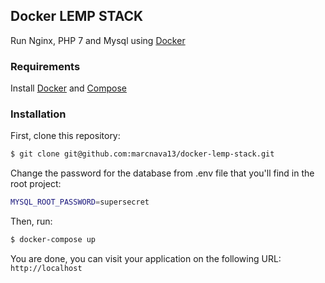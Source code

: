 ## Docker LEMP STACK

Run Nginx, PHP 7 and Mysql using [Docker]

### Requirements
Install [Docker] and [Compose]

### Installation

First, clone this repository:

```bash
$ git clone git@github.com:marcnava13/docker-lemp-stack.git
```

Change the password for the database from .env file that you'll find in the root project:

```bash
MYSQL_ROOT_PASSWORD=supersecret
```

Then, run:

```bash
$ docker-compose up
```

You are done, you can visit your application on the following URL: `http://localhost`

[Docker]:                      https://www.docker.io/
[Compose]:                     http://docs.docker.com/compose/install/
